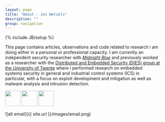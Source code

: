```yaml
---
layout: page
title: "About - Jos Wetzels"
description: ""
group: navigation
---
```

{% include JB/setup %}

This page contains articles, observations and code related to research i am doing either in a personal or professional capacity. I am currently an independent security researcher with [*Midnight Blue*](https://www.midnightbluelabs.com/) and previously worked as a researcher with the [Distributed and Embedded Security (DIES) group at the University of Twente](http://dies.ewi.utwente.nl/) where i performed research on embedded systems security in general and industrial control systems (ICS) in particular, with a focus on exploit development and mitigation as well as malware analysis and intrusion detection.

[<img src="http://samvartaka.github.io/images/twitter.png" width="50" height="50">](https://twitter.com/s4mvartaka) [<img src="http://samvartaka.github.io/images/github.png" width="50" height="50">](https://github.com/samvartaka) [<img src="http://samvartaka.github.io/images/key.png" width="50" height="50">](http://samvartaka.github.io/algm_wetzels_gmail_com_0x1BC06DC3_pub.asc)

![alt email]({{ site.url }}/images/email.png)
